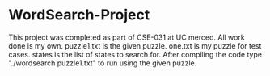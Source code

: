 # WordSearch-Project
This project was completed as part of CSE-031 at UC merced. All work done is my own. 
puzzle1.txt is the given puzzle.
one.txt is my puzzle for test cases.
states is the list of states to search for. 
After compiling the code type "./wordsearch puzzle1.txt" to run using the given puzzle. 
